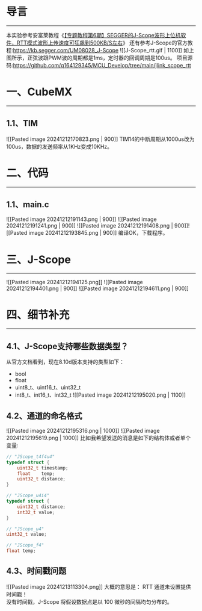 # 导言
---
本实验参考安富莱教程《[【专题教程第6期】SEGGER的J-Scope波形上位机软件，RTT模式波形上传速度可狂飙到500KB/S左右](https://www.armbbs.cn/forum.php?mod=viewthread&tid=86881)》
还有参考J-Scope的官方教程:https://kb.segger.com/UM08028_J-Scope
![[J-Scope_rtt.gif | 1100]]
如上图所示，正弦波跟PWM波的周期都是1ms，定时器的回调周期是100us。
项目源码:https://github.com/q164129345/MCU_Develop/tree/main/jlink_scope_rtt

# 一、CubeMX
---
## 1.1、TIM
![[Pasted image 20241212170823.png | 900]]
TIM14的中断周期从1000us改为100us，数据的发送频率从1KHz变成10KHz。

# 二、代码
---
## 1.1、main.c
![[Pasted image 20241212191143.png | 900]]
![[Pasted image 20241212191241.png | 900]]
![[Pasted image 20241212191408.png | 900]]![[Pasted image 20241212193845.png | 900]]
编译OK，下载程序。

# 三、J-Scope
---
![[Pasted image 20241212194125.png]]
![[Pasted image 20241212194401.png | 900]]
![[Pasted image 20241212194611.png | 900]]
# 四、细节补充
---
## 4.1、J-Scope支持哪些数据类型？
从官方文档看到，现在8.10d版本支持的类型如下：
- bool
- float
- uint8_t、uint16_t、uint32_t
- int8_t、int16_t、int32_t
![[Pasted image 20241212195020.png | 1100]]

## 4.2、通道的命名格式
![[Pasted image 20241212195316.png | 1000]]
![[Pasted image 20241212195619.png | 1000]]
比如我希望发送的消息是如下的结构体或者单个变量:
```c
// "JScope_t4f4u4"
typedef struct {
	uint32_t timestamp;
	float    temp;
	uint32_t distance;
}

// "JScope_u4i4"
typedef struct {
	uint32_t distance;
	int32_t value;
}

// "JScope_u4"
uint32_t value; 

// "JScope_f4"
float temp;
```

## 4.3、时间戳问题
![[Pasted image 20241213113304.png]]
大概的意思是：
RTT 通道未设置提供时间戳！  
没有时间戳，J-Scope 将假设数据点是以 100 微秒的间隔均匀分布的。




